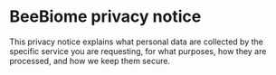 # BeeBiome privacy notice
This privacy notice explains what personal data are collected by the specific service you are requesting, for what purposes, how they are processed, and how we keep them secure.

